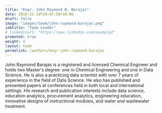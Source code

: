```yaml
---
title: "Engr. John Raymond B. Barajas"
date: 2018-11-19T10:47:58+10:00
draft: false
image: "images/team/john-raymond-barajas.png"
jobtitle: "Team Leader"
# linkedinurl: "https://www.linkedin.com/example2"
promoted: true
weight: 4
layout: team
permalink: /authors/engr-john-raymond-barajas
---
```


John Raymond Barajas is a registered and licensed Chemical Engineer and holds two Master's degree: one in Chemical Engineering and one in Data Science. He is also a practicing data scientist with over 7 years of experience in the field of Data Science. He also has published and presented papers at conferences held in both local and international settings. His research and publication interests include data science, education analytics, procurement analytics, engineering education, innovative designs of instructional modules, and water and wastewater treatment.